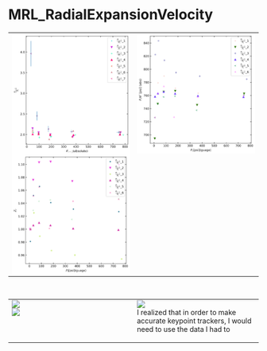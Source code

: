 # MRL_RadialExpansionVelocity

<table><tr><td valign="top" width="50%">

<img src="https://github.com/wesleyZero/Z_Factors_UCSB-ChE/blob/main/README_RESOURCES/0_plot.png?raw=true" align="left" style="width: 100%" />  
  

<img src="https://github.com/wesleyZero/Z_Factors_UCSB-ChE/blob/main/README_RESOURCES/2_plot.png?raw=true" align="left" style="width: 100%" />  


</td><td valign="top" width="50%">

<img src="https://github.com/wesleyZero/Z_Factors_UCSB-ChE/blob/main/README_RESOURCES/1_plot.png?raw=true" align="left" style="width: 100%" />  


</td></tr></table>  

<br/>  

<table><tr><td valign="top" width="50%">

<img src="https://github.com/wesleyZero/Radial_Expansion_Velocity_UCSB-MRL/blob/main/Processed%20Data%20%7C%20Statistics/histogram_XYdistance_bins10.jpg?raw=true" align="left" style="width: 100%" />  
  

<img src="https://github.com/wesleyZero/Radial_Expansion_Velocity_UCSB-MRL/blob/main/Processed%20Data%20%7C%20Statistics/histogram_XYdistance_bins500.jpg?raw=true" align="left" style="width: 100%" />  


</td><td valign="top" width="50%">

<img src="https://github.com/wesleyZero/Radial_Expansion_Velocity_UCSB-MRL/blob/main/Processed%20Data%20%7C%20Statistics/histogram_XYdistance_bins100.jpg?raw=true" align="left" style="width: 100%" />  
  

I realized that in order to make accurate keypoint trackers, I would need to use the data I had to   


</td></tr></table>
<br />
